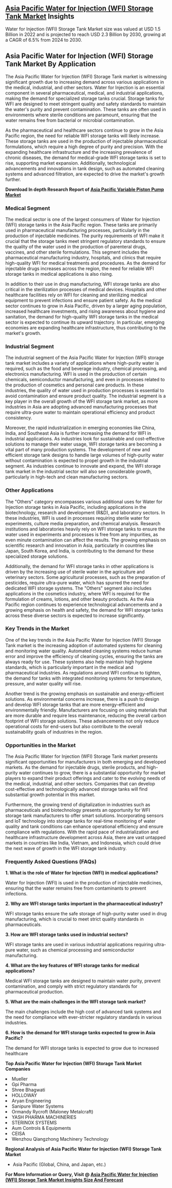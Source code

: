 <h2><a href="https://www.verifiedmarketreports.com/download-sample/?rid=224532&amp;utm_source=Github-Feb&amp;utm_medium=219" target="_blank">Asia Pacific Water for Injection (WFI) Storage Tank Market</a> Insights</h2><p>Water for Injection (WFI) Storage Tank Market size was valued at USD 1.5 Billion in 2022 and is projected to reach USD 2.3 Billion by 2030, growing at a CAGR of 6.5% from 2024 to 2030.</p><p><h2>Asia Pacific Water for Injection (WFI) Storage Tank Market By Application</h2> <p>The Asia Pacific Water for Injection (WFI) Storage Tank market is witnessing significant growth due to increasing demand across various applications in the medical, industrial, and other sectors. Water for Injection is an essential component in several pharmaceutical, medical, and industrial applications, making the demand for specialized storage tanks crucial. Storage tanks for WFI are designed to meet stringent quality and safety standards to maintain the water's purity and prevent contamination. These tanks are often used in environments where sterile conditions are paramount, ensuring that the water remains free from bacterial or microbial contamination.</p> <p>As the pharmaceutical and healthcare sectors continue to grow in the Asia Pacific region, the need for reliable WFI storage tanks will likely increase. These storage tanks are used in the production of injectable pharmaceutical formulations, which require a high degree of purity and precision. With the expanding healthcare infrastructure and the increasing prevalence of chronic diseases, the demand for medical-grade WFI storage tanks is set to rise, supporting market expansion. Additionally, technological advancements and innovations in tank design, such as automated cleaning systems and advanced filtration, are expected to drive the market's growth further.</p> <p><strong><p><strong>Download In depth Research Report of <a href="https://www.verifiedmarketreports.com/download-sample/?rid=236118&amp;utm_source=Pulse-Dec&amp;utm_medium=219" target="_blank">Asia Pacific Variable Piston Pump Market</a></strong></p></strong></p> <h3>Medical Segment</h3> <p>The medical sector is one of the largest consumers of Water for Injection (WFI) storage tanks in the Asia Pacific region. These tanks are primarily used in pharmaceutical manufacturing processes, particularly in the production of injectable medicines. The purity requirements of WFI make it crucial that the storage tanks meet stringent regulatory standards to ensure the quality of the water used in the production of parenteral drugs, vaccines, and other sterile formulations. This segment includes the pharmaceutical manufacturing industry, hospitals, and clinics that require high-quality WFI for medical treatments and procedures. As the demand for injectable drugs increases across the region, the need for reliable WFI storage tanks in medical applications is also rising.</p> <p>In addition to their use in drug manufacturing, WFI storage tanks are also critical in the sterilization processes of medical devices. Hospitals and other healthcare facilities rely on WFI for cleaning and sterilizing medical equipment to prevent infections and ensure patient safety. As the medical sector continues to grow in Asia Pacific, driven by a larger aging population, increased healthcare investments, and rising awareness about hygiene and sanitation, the demand for high-quality WFI storage tanks in the medical sector is expected to continue its upward trajectory. In particular, emerging economies are expanding healthcare infrastructure, thus contributing to the market's growth.</p> <h3>Industrial Segment</h3> <p>The industrial segment of the Asia Pacific Water for Injection (WFI) storage tank market includes a variety of applications where high-purity water is required, such as the food and beverage industry, chemical processing, and electronics manufacturing. WFI is used in the production of certain chemicals, semiconductor manufacturing, and even in processes related to the production of cosmetics and personal care products. In these industries, the quality of water used in production processes is essential to avoid contamination and ensure product quality. The industrial segment is a key player in the overall growth of the WFI storage tank market, as more industries in Asia are adopting advanced manufacturing processes that require ultra-pure water to maintain operational efficiency and product consistency.</p> <p>Moreover, the rapid industrialization in emerging economies like China, India, and Southeast Asia is further increasing the demand for WFI in industrial applications. As industries look for sustainable and cost-effective solutions to manage their water usage, WFI storage tanks are becoming a vital part of many production systems. The development of new and efficient storage tank designs to handle large volumes of high-purity water without contamination is expected to propel growth in the industrial segment. As industries continue to innovate and expand, the WFI storage tank market in the industrial sector will also see considerable growth, particularly in high-tech and clean manufacturing sectors.</p> <h3>Other Applications</h3> <p>The "Others" category encompasses various additional uses for Water for Injection storage tanks in Asia Pacific, including applications in the biotechnology, research and development (R&D), and laboratory sectors. In these industries, WFI is used in processes requiring sterile water for experiments, culture media preparation, and chemical analysis. Research institutions and laboratories heavily rely on WFI storage tanks to ensure the water used in experiments and processes is free from any impurities, as even minute contamination can affect the results. The growing emphasis on scientific research and innovation in Asia, particularly in countries like Japan, South Korea, and India, is contributing to the demand for these specialized storage solutions.</p> <p>Additionally, the demand for WFI storage tanks in other applications is driven by the increasing use of sterile water in the agriculture and veterinary sectors. Some agricultural processes, such as the preparation of pesticides, require ultra-pure water, which has spurred the need for dedicated WFI storage systems. The "Others" segment also includes applications in the cosmetics industry, where WFI is required for the formulation of creams, lotions, and other beauty products. As the Asia Pacific region continues to experience technological advancements and a growing emphasis on health and safety, the demand for WFI storage tanks across these diverse sectors is expected to increase significantly.</p> <h3>Key Trends in the Market</h3> <p>One of the key trends in the Asia Pacific Water for Injection (WFI) Storage Tank market is the increasing adoption of automated systems for cleaning and monitoring water quality. Automated cleaning systems reduce human error and improve the efficiency of cleaning cycles, ensuring the tanks are always ready for use. These systems also help maintain high hygiene standards, which is particularly important in the medical and pharmaceutical industries. As regulations around WFI continue to tighten, the demand for tanks with integrated monitoring systems for temperature, pressure, and water quality will rise.</p> <p>Another trend is the growing emphasis on sustainable and energy-efficient solutions. As environmental concerns increase, there is a push to design and develop WFI storage tanks that are more energy-efficient and environmentally friendly. Manufacturers are focusing on using materials that are more durable and require less maintenance, reducing the overall carbon footprint of WFI storage solutions. These advancements not only reduce operational costs for end-users but also contribute to the overall sustainability goals of industries in the region.</p> <h3>Opportunities in the Market</h3> <p>The Asia Pacific Water for Injection (WFI) Storage Tank market presents significant opportunities for manufacturers in both emerging and developed markets. As the demand for injectable drugs, sterile products, and high-purity water continues to grow, there is a substantial opportunity for market players to expand their product offerings and cater to the evolving needs of the medical, industrial, and other sectors. Companies that can develop cost-effective and technologically advanced storage tanks will find substantial growth potential in this market.</p> <p>Furthermore, the growing trend of digitalization in industries such as pharmaceuticals and biotechnology presents an opportunity for WFI storage tank manufacturers to offer smart solutions. Incorporating sensors and IoT technology into storage tanks for real-time monitoring of water quality and tank conditions can enhance operational efficiency and ensure compliance with regulations. With the rapid pace of industrialization and healthcare infrastructure development across Asia, there are vast untapped markets in countries like India, Vietnam, and Indonesia, which could drive the next wave of growth in the WFI storage tank industry.</p> <h3>Frequently Asked Questions (FAQs)</h3> <p><strong>1. What is the role of Water for Injection (WFI) in medical applications?</strong></p> <p>Water for Injection (WFI) is used in the production of injectable medicines, ensuring that the water remains free from contaminants to prevent infections.</p> <p><strong>2. Why are WFI storage tanks important in the pharmaceutical industry?</strong></p> <p>WFI storage tanks ensure the safe storage of high-purity water used in drug manufacturing, which is crucial to meet strict quality standards in pharmaceuticals.</p> <p><strong>3. How are WFI storage tanks used in industrial sectors?</strong></p> <p>WFI storage tanks are used in various industrial applications requiring ultra-pure water, such as chemical processing and semiconductor manufacturing.</p> <p><strong>4. What are the key features of WFI storage tanks for medical applications?</strong></p> <p>Medical WFI storage tanks are designed to maintain water purity, prevent contamination, and comply with strict regulatory standards for pharmaceutical production.</p> <p><strong>5. What are the main challenges in the WFI storage tank market?</strong></p> <p>The main challenges include the high cost of advanced tank systems and the need for compliance with ever-stricter regulatory standards in various industries.</p> <p><strong>6. How is the demand for WFI storage tanks expected to grow in Asia Pacific?</strong></p> <p>The demand for WFI storage tanks is expected to grow due to increased healthcare</p><p><strong>Top Asia Pacific Water for Injection (WFI) Storage Tank Market Companies</strong></p><div data-test-id=""><p><li>Mueller</li><li> Gpi Pharma</li><li> Shree Bhagwati</li><li> HOLLOWAY</li><li> Aryan Engineering</li><li> Sanipure Water Systems</li><li> Ormandy Rycroft (Maloney Metalcraft)</li><li> YASH PHARMA MACHINERIES</li><li> STERINOX SYSTEMS</li><li> Aum Controls & Equipments</li><li> CEISA</li><li> Wenzhou Qiangzhong Machinery Technology</li></p><div><strong>Regional Analysis of&nbsp;Asia Pacific Water for Injection (WFI) Storage Tank Market</strong></div><ul><li dir="ltr"><p dir="ltr">Asia Pacific (Global, China, and Japan, etc.)</p></li></ul><p><strong>For More Information or Query, Visit @&nbsp;</strong><strong><a href="https://www.verifiedmarketreports.com/product/water-for-injection-wfi-storage-tank-market/?utm_source=Github-Feb&amp;utm_medium=219" target="_blank">Asia Pacific Water for Injection (WFI) Storage Tank Market Insights Size And Forecast</a></strong></p></div><h2>&nbsp;</h2><div data-test-id="">&nbsp;</div>
